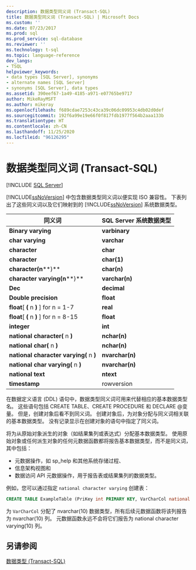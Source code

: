```yaml
---
description: 数据类型同义词 (Transact-SQL)
title: 数据类型同义词 (Transact-SQL) | Microsoft Docs
ms.custom: ''
ms.date: 07/23/2017
ms.prod: sql
ms.prod_service: sql-database
ms.reviewer: ''
ms.technology: t-sql
ms.topic: language-reference
dev_langs:
- TSQL
helpviewer_keywords:
- data types [SQL Server], synonyms
- alternate names [SQL Server]
- synonyms [SQL Server], data types
ms.assetid: 390eef67-1a49-4185-a971-e07765be9717
author: MikeRayMSFT
ms.author: mikeray
ms.openlocfilehash: f689cdae7253c43ca39c06dc09953c4db02d0def
ms.sourcegitcommit: 192f6a99e19e66f0f817fdb1977f564b2aaa133b
ms.translationtype: HT
ms.contentlocale: zh-CN
ms.lasthandoff: 11/25/2020
ms.locfileid: "96126295"
---
```

# <a name="data-type-synonyms-transact-sql"></a>数据类型同义词 (Transact-SQL)
[!INCLUDE [SQL Server](../../includes/applies-to-version/sqlserver.md)]

[!INCLUDE[ssNoVersion](../../includes/ssnoversion-md.md)] 中包含数据类型同义词以便实现 ISO 兼容性。 下表列出了这些同义词以及它们映射到的 [!INCLUDE[ssNoVersion](../../includes/ssnoversion-md.md)] 系统数据类型。
  
|同义词|SQL Server 系统数据类型|  
|---|---|
|**Binary varying**|**varbinary**|  
|**char varying**|**varchar**|  
|**character**|**char**|  
|**character**|**char(1)**|  
|**character(n****)**|**char(n)**|  
|**character varying(n****)**|**varchar(n)**|  
|**Dec**|**decimal**|  
|**Double precision**|**float**|  
|**float**[ **(** n **)** ] for n = 1-7|**real**|  
|**float**[ **(** n **)** ] for n = 8-15|**float**|  
|**integer**|**int**|  
|**national character(** n **)**|**nchar(n)**|  
|**national char(** n **)**|**nchar(n)**|  
|**national character varying(** n **)**|**nvarchar(n)**|  
|**national char varying(** n **)**|**nvarchar(n)**|  
|**national text**|**ntext**|  
|**timestamp**|rowversion|  
  
在数据定义语言 (DDL) 语句中，数据类型同义词可用来代替相应的基本数据类型名。 这些语句包括 CREATE TABLE、CREATE PROCEDURE 和 DECLARE \@变量。 但是，创建对象后看不到同义词。 创建对象后，为对象分配与同义词相关联的基本数据类型。 没有记录显示在创建对象的语句中指定了同义词。
  
将为从原始对象派生的对象（如结果集列或表达式）分配基本数据类型。 使用原始对象或任何派生对象的任何元数据函数都将报告基本数据类型，而不是同义词，其中包括：

* 元数据操作，如 sp_help 和其他系统存储过程、
* 信息架构视图和
* 数据访问 API 元数据操作，用于报告表或结果集列的数据类型。
  
例如，您可以通过指定 `national character varying` 创建表：
  
```sql
CREATE TABLE ExampleTable (PriKey int PRIMARY KEY, VarCharCol national character varying(10))  
```  
  
为 `VarCharCol` 分配了 nvarchar(10) 数据类型，所有后续元数据函数将该列报告为 nvarchar(10) 列。 元数据函数永远不会将它们报告为 national character varying(10) 列。
  
## <a name="see-also"></a>另请参阅
[数据类型 (Transact-SQL)](../../t-sql/data-types/data-types-transact-sql.md)
  
  
